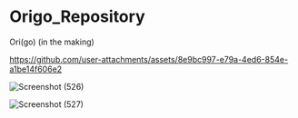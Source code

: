 # Origo_Repository
Ori(go) (in the making) 

https://github.com/user-attachments/assets/8e9bc997-e79a-4ed6-854e-a1be14f606e2


![Screenshot (526)](https://github.com/user-attachments/assets/e25e088c-9512-4d24-9e1a-9a56b376a639)


![Screenshot (527)](https://github.com/user-attachments/assets/aba22ba6-daa8-4a3b-b498-0c8a5a5a1d13)






